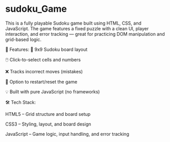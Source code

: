 # sudoku_Game
This is a fully playable Sudoku game built using HTML, CSS, and JavaScript. The game features a fixed puzzle with a clean UI, player interaction, and error tracking — great for practicing DOM manipulation and grid-based logic.

🎯 Features:
🧩 9x9 Sudoku board layout

🖱️ Click-to-select cells and numbers

❌ Tracks incorrect moves (mistakes)

🔄 Option to restart/reset the game 

💡 Built with pure JavaScript (no frameworks)

🛠️ Tech Stack:

HTML5 – Grid structure and board setup

CSS3 – Styling, layout, and board design

JavaScript – Game logic, input handling, and error tracking

